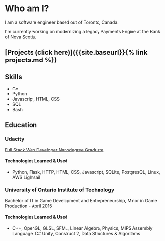 # Who am I?

I am a software engineer based out of Toronto, Canada. 

I'm currently working on modernizing a legacy Payments Engine at the Bank of Nova Scotia. 

## [Projects (click here)]({{site.baseurl}}{% link projects.md %})

## Skills

- Go
- Python
- Javascript, HTML, CSS
- SQL
- Bash


## Education
### Udacity
[Full Stack Web Developer Nanodegree Graduate](https://confirm.udacity.com/ML932AC3)

#### Technologies Learned & Used
- Python, Flask, HTTP, HTML, CSS, Javascript, SQLite, PostgresQL, Linux, AWS Lightsail


### University of Ontario Institute of Technology
Bachelor of IT in Game Development and Entrepreneurship, Minor in Game Production - April 2015

#### Technologies Learned & Used
- C++, OpenGL, GLSL, SFML, Linear Algebra, Physics, MIPS Assembly Language, C# Unity, Construct 2, Data Structures & Algorithms

